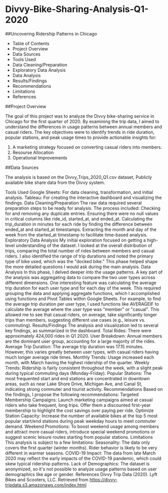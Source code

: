 # Divvy-Bike-Sharing-Analysis-Q1-2020
##Uncovering Ridership Patterns in Chicago

- Table of Contents
- Project Overview
- Data Sources
- Tools Used
- Data Cleaning/Preparation
- Exploratory Data Analysis
- Data Analysis
- Results/Findings
- Recommendations
- Limitations
- References

##Project Overview

The goal of this project was to analyze the Divvy bike-sharing service in Chicago for the first quarter of 2020. By examining the trip data, I aimed to understand the differences in usage patterns between annual members and casual riders. The key objectives were to identify trends in ride duration, popular stations, and peak usage times to provide actionable insights for:
1. A marketing strategy focused on converting casual riders into members.
2. Resourse Allocation
3. Operational Improvements

##Data Sources

The analysis is based on the Divvy_Trips_2020_Q1.csv dataset, Publicly available bike share data from the Divvy system.

Tools Used
Google Sheets: For data cleaning, transformation, and initial analysis.
Tableau: For creating the interactive dashboard and visualizing the findings.
Data Cleaning/Preparation
The raw data required several preparation steps to be ready for analysis. The process included:
Checking for and removing any duplicate entries.
Ensuring there were no null values in critical columns like ride_id, started_at, and ended_at.
Calculating the trip_duration in minutes for each ride by finding the difference between ended_at and started_at timestamps.
Extracting the month and day of the week from the started_at timestamp to facilitate time-based analysis.
Exploratory Data Analysis
My initial exploration focused on getting a high-level understanding of the dataset. I looked at the overall distribution of trips, comparing the total number of rides between members and casual riders. I also identified the range of trip durations and noted the primary type of bike used, which was the "docked bike." This phase helped shape the more detailed questions I would ask during the main analysis.
Data Analysis
In this phase, I delved deeper into the usage patterns. A key part of the analysis was aggregating data to compare the two user types across different dimensions.
One interesting feature was calculating the average trip duration for each user type and for each day of the week. This required grouping the data and applying aggregate functions, which I accomplished using functions and Pivot Tables within Google Sheets. For example, to find the average trip duration per user type, I used functions like AVERAGEIF to calculate the average where the user type was "member" or "casual".
This allowed me to see that casual riders, on average, take significantly longer trips than members, suggesting different use cases (e.g., leisure vs. commuting).
Results/Findings
The analysis and visualization led to several key findings, as summarized in the dashboard.
Total Rides: There were approximately 424,000 rides in Q1 2020.
User Breakdown: Annual members are the dominant user group, accounting for a large majority of the rides.
Average Trip Duration: The average trip duration was 17.15 minutes. However, this varies greatly between user types, with casual riders having much longer average ride times.
Monthly Trends: Usage increased each month, with March having the highest ridership of the quarter.
Weekly Trends: Ridership is fairly consistent throughout the week, with a slight peak during typical commuting days (Monday-Friday).
Popular Stations: The most frequented start and end stations are concentrated in downtown areas, such as near Lake Shore Drive, Michigan Ave, and Canal St, indicating strong commuter and tourist activity.
Recommendations
Based on the findings, I propose the following recommendations:
Targeted Membership Campaigns: Launch marketing campaigns aimed at casual riders who take frequent, long trips. Offer them a discounted first-year membership to highlight the cost savings over paying per ride.
Optimize Station Capacity: Increase the number of available bikes at the top 5 most popular start/end stations during peak weekday hours to meet commuter demand.
Weekend Promotions: To boost weekend usage among members and attract more casual riders, introduce special weekend promotions or suggest scenic leisure routes starting from popular stations.
Limitations
This analysis is subject to a few limitations:
Seasonality: The data only covers the first quarter (winter months). Rider behavior is likely to be very different in warmer seasons.
COVID-19 Impact: The data from late March 2020 may reflect the early impacts of the COVID-19 pandemic, which could skew typical ridership patterns.
Lack of Demographics: The dataset is anonymized, so it's not possible to analyze usage patterns based on user demographics like age or gender.
References
Divvy Trip Data (2020). Lyft Bikes and Scooters, LLC. Retrieved from https://divvy-tripdata.s3.amazonaws.com/index.html
